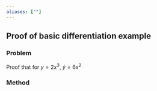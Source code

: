 ```yaml
---
aliases: [""]
---
```

## Proof of basic differentiation example
### Problem
Proof that for $y=2x^3$, $\dot{y}=6x^2$

### Method
